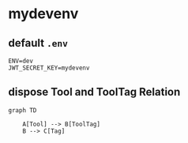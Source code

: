 # mydevenv

## default `.env`
```dotenv
ENV=dev
JWT_SECRET_KEY=mydevenv
```

## dispose Tool and ToolTag Relation
```mermaid
graph TD

    A[Tool] --> B[ToolTag]
    B --> C[Tag]
```
